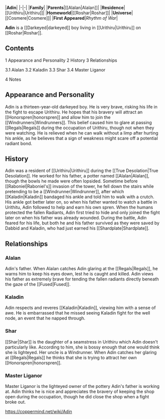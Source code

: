 |**Adin**|
|-|-|
|**Family**|
|**Parents**|[[Alalan\|Alalan]]|
|**Residence**|[[Urithiru\|Urithiru]]|
|**Homeworld**|[[Roshar\|Roshar]]|
|**Universe**|[[Cosmere\|Cosmere]]|
|**First Appeared**|*Rhythm of War*|

**Adin** is a [[Darkeyed\|darkeyed]] boy living in [[Urithiru\|Urithiru]] on [[Roshar\|Roshar]].

## Contents

1 Appearance and Personality
2 History
3 Relationships

3.1 Alalan
3.2 Kaladin
3.3 Shar
3.4 Master Liganor


4 Notes


## Appearance and Personality
Adin is a thirteen-year-old darkeyed boy. He is very brave, risking his life in the fight to escape Urithiru. He hopes that his bravery will attract an [[Honorspren\|honorspren]] and allow him to join the [[Windrunners\|Windrunners]]. This belief caused him to glare at passing [[Regals\|Regals]] during the occupation of Urithiru, though not when they were watching. He is relieved when he can walk without a limp after hurting his ankle, as he believes that a sign of weakness might scare off a potential radiant bond.

## History
Adin was a resident of [[Urithiru\|Urithiru]] during the [[True Desolation\|True Desolation]]. He worked for his father, a potter named [[Alalan\|Alalan]], though the bowls he made were often lopsided. Sometime before [[Raboniel\|Raboniel's]] invasion of the tower, he fell down the stairs while pretending to be a [[Windrunner\|Windrunner]], after which [[Kaladin\|Kaladin]] bandaged his ankle and told him to walk with a crutch. His ankle got better later on, so when his father wanted to watch a battle in Urithitu, Adin followed to help and earn his own spren. When the humans protected the fallen Radiants, Adin first tried to hide and only joined the fight later on when his father was already wounded. During the battle, Adin feared for his life, but both he and his father survived as they were saved by Dabbid and Kaladin, who had just earned his [[Shardplate\|Shardplate]].

## Relationships
### Alalan
Adin's father. When Alalan catches Adin glaring at the [[Regals\|Regals]], he warns him to keep his eyes down, lest he is caught and killed. Adin views his father as extremely brave for tending the fallen radiants directly beneath the gaze of the [[Fused\|Fused]].

### Kaladin
Adin respects and reveres [[Kaladin\|Kaladin]], viewing him with a sense of awe. He is embarrassed that he missed seeing Kaladin fight for the well node, an event that he napped through.

### Shar
[[Shar\|Shar]] is the daughter of a seamstress in Urithiru which Adin doesn't particularly like. According to him, she is bossy enough that one would think she is lighteyed. Her uncle is a Windrunner. When Adin catches her glaring at [[Regals\|Regals]] he thinks that she is trying to attract her own [[Honorspren\|honorspren]].

### Master Liganor
Master Liganor is the lighteyed owner of the pottery Adin's father is working at. Adin thinks he is nice and appreciates the bravery of keeping the shop open during the occupation, though he did close the shop when a fight broke out.



https://coppermind.net/wiki/Adin